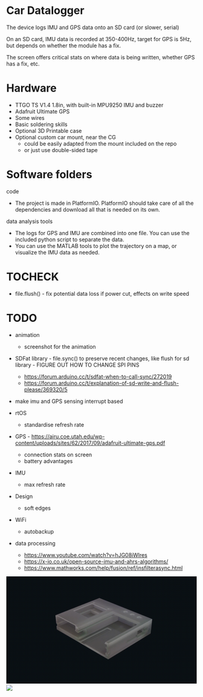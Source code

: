 # Car Datalogger
The device logs IMU and GPS data onto an SD card (or slower, serial)

On an SD card, IMU data is recorded at 350-400Hz, target for GPS is 5Hz, but depends on whether the module has a fix.

The screen offers critical stats on where data is being written, whether GPS has a fix, etc.

# Hardware
- TTGO TS V1.4 1.8in, with built-in MPU9250 IMU and buzzer
- Adafruit Ultimate GPS
- Some wires
- Basic soldering skills
- Optional 3D Printable case
- Optional custom car mount, near the CG 
  - could be easily adapted from the mount included on the repo
  - or just use double-sided tape

# Software folders
code
- The project is made in PlatformIO. PlatformIO should take care of all the dependencies and download all that is needed on its own.

data analysis tools
- The logs for GPS and IMU are combined into one file. You can use the included python script to separate the data.
- You can use the MATLAB tools to plot the trajectory on a map, or visualize the IMU data as needed.

# TOCHECK
- file.flush() - fix potential data loss if power cut, effects on write speed

# TODO
- animation
  - screenshot for the animation
      
- SDFat library - file.sync() to preserve recent changes, like flush for sd library - FIGURE OUT HOW TO CHANGE SPI PINS
  - https://forum.arduino.cc/t/sdfat-when-to-call-sync/272019
  - https://forum.arduino.cc/t/explanation-of-sd-write-and-flush-please/369320/5
    
- make imu and GPS sensing interrupt based
    
- rtOS
  - standardise refresh rate

- GPS - https://airu.coe.utah.edu/wp-content/uploads/sites/62/2017/09/adafruit-ultimate-gps.pdf
  - connection stats on screen
  - battery advantages
    
- IMU
  - max refresh rate

- Design
  - soft edges
    
- WiFi
  - autobackup
 
- data processing
  - https://www.youtube.com/watch?v=hJG08iWlres
  - https://x-io.co.uk/open-source-imu-and-ahrs-algorithms/
  - https://www.mathworks.com/help/fusion/ref/insfilterasync.html

 
![](media/datalogger.gif)
![](media/photo.png)
